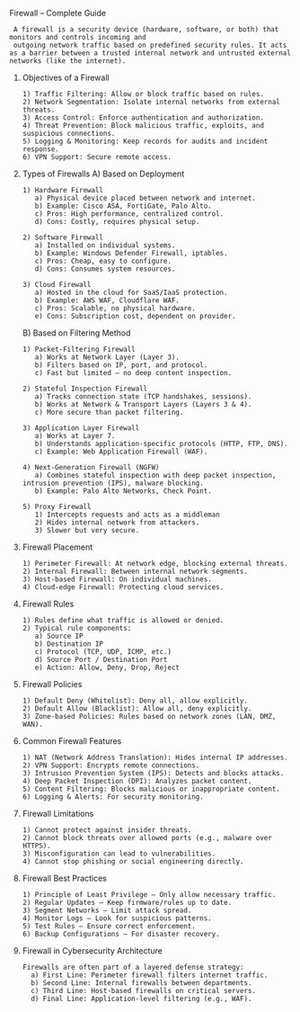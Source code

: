 Firewall – Complete Guide

     A firewall is a security device (hardware, software, or both) that monitors and controls incoming and 
     outgoing network traffic based on predefined security rules. It acts as a barrier between a trusted internal network and untrusted external networks (like the internet).

1. Objectives of a Firewall

       1) Traffic Filtering: Allow or block traffic based on rules.
       2) Network Segmentation: Isolate internal networks from external threats.
       3) Access Control: Enforce authentication and authorization.
       4) Threat Prevention: Block malicious traffic, exploits, and suspicious connections.
       5) Logging & Monitoring: Keep records for audits and incident response.
       6) VPN Support: Secure remote access.

2. Types of Firewalls
   A)  Based on Deployment

       1) Hardware Firewall
          a) Physical device placed between network and internet.
          b) Example: Cisco ASA, FortiGate, Palo Alto.
          c) Pros: High performance, centralized control.
          d) Cons: Costly, requires physical setup.

       2) Software Firewall
          a) Installed on individual systems.
          b) Example: Windows Defender Firewall, iptables.
          c) Pros: Cheap, easy to configure.
          d) Cons: Consumes system resources.

       3) Cloud Firewall
          a) Hosted in the cloud for SaaS/IaaS protection.
          b) Example: AWS WAF, Cloudflare WAF.
          c) Pros: Scalable, no physical hardware.
          e) Cons: Subscription cost, dependent on provider.

    B) Based on Filtering Method

       1) Packet-Filtering Firewall
          a) Works at Network Layer (Layer 3).
          b) Filters based on IP, port, and protocol.
          c) Fast but limited — no deep content inspection.

       2) Stateful Inspection Firewall
          a) Tracks connection state (TCP handshakes, sessions).
          b) Works at Network & Transport Layers (Layers 3 & 4).
          c) More secure than packet filtering.

       3) Application Layer Firewall
          a) Works at Layer 7.
          b) Understands application-specific protocols (HTTP, FTP, DNS).
          c) Example: Web Application Firewall (WAF).

       4) Next-Generation Firewall (NGFW)
          a) Combines stateful inspection with deep packet inspection, intrusion prevention (IPS), malware blocking.
          b) Example: Palo Alto Networks, Check Point.

       5) Proxy Firewall
          1) Intercepts requests and acts as a middleman
          2) Hides internal network from attackers.
          3) Slower but very secure.

3. Firewall Placement

       1) Perimeter Firewall: At network edge, blocking external threats.
       2) Internal Firewall: Between internal network segments.
       3) Host-based Firewall: On individual machines.
       4) Cloud-edge Firewall: Protecting cloud services.

4. Firewall Rules

       1) Rules define what traffic is allowed or denied.
       2) Typical rule components:
          a) Source IP
          b) Destination IP
          c) Protocol (TCP, UDP, ICMP, etc.)
          d) Source Port / Destination Port
          e) Action: Allow, Deny, Drop, Reject

5. Firewall Policies

       1) Default Deny (Whitelist): Deny all, allow explicitly.
       2) Default Allow (Blacklist): Allow all, deny explicitly.
       3) Zone-based Policies: Rules based on network zones (LAN, DMZ, WAN).

6. Common Firewall Features

       1) NAT (Network Address Translation): Hides internal IP addresses.
       2) VPN Support: Encrypts remote connections.
       3) Intrusion Prevention System (IPS): Detects and blocks attacks.
       4) Deep Packet Inspection (DPI): Analyzes packet content.
       5) Content Filtering: Blocks malicious or inappropriate content.
       6) Logging & Alerts: For security monitoring.

7. Firewall Limitations

       1) Cannot protect against insider threats.
       2) Cannot block threats over allowed ports (e.g., malware over HTTPS).
       3) Misconfiguration can lead to vulnerabilities.
       4) Cannot stop phishing or social engineering directly.

8. Firewall Best Practices

       1) Principle of Least Privilege – Only allow necessary traffic.
       2) Regular Updates – Keep firmware/rules up to date.
       3) Segment Networks – Limit attack spread.
       4) Monitor Logs – Look for suspicious patterns.
       5) Test Rules – Ensure correct enforcement.
       6) Backup Configurations – For disaster recovery.


9. Firewall in Cybersecurity Architecture

       Firewalls are often part of a layered defense strategy:
         a) First Line: Perimeter firewall filters internet traffic.
         b) Second Line: Internal firewalls between departments.
         c) Third Line: Host-based firewalls on critical servers.
         d) Final Line: Application-level filtering (e.g., WAF).


